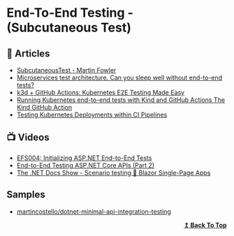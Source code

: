 
# End-To-End Testing - (Subcutaneous Test)

## 📝 Articles
- [SubcutaneousTest - Martin Fowler](https://martinfowler.com/bliki/SubcutaneousTest.html) 
- [Microservices test architecture. Can you sleep well without end-to-end tests?](https://threedots.tech/post/microservices-test-architecture/)
- [k3d + GitHub Actions: Kubernetes E2E Testing Made Easy](https://www.arrikto.com/uncategorized/k3d-github-actions-kubernetes-e2e-testing-made-easy/)
- [Running Kubernetes end-to-end tests with Kind and GitHub Actions
The Kind GitHub Action](https://radu-matei.com/blog/kubernetes-e2e-github-actions/)
- [Testing Kubernetes Deployments within CI Pipelines](https://www.eficode.com/blog/testing-kubernetes-deployments-within-ci-pipelines)
## 📺 Videos
- [EFS004: Initializing ASP.NET End-to-End Tests](https://www.youtube.com/watch?v=NcGybsFRLO8)
- [End-to-End Testing ASP.NET Core APIs (Part 2)](https://www.youtube.com/watch?v=ANqj9pldfso)
- [The .NET Docs Show - Scenario testing 🧪 Blazor Single-Page Apps](https://www.youtube.com/watch?v=Z9lkKnzJgD8)

## Samples
- [martincostello/dotnet-minimal-api-integration-testing](https://github.com/martincostello/dotnet-minimal-api-integration-testing)
<div align="right">
  <b><a href="#contents">↥ Back To Top</a></b>
</div>

